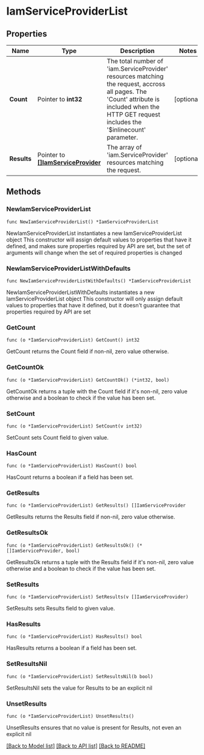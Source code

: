 # IamServiceProviderList

## Properties

Name | Type | Description | Notes
------------ | ------------- | ------------- | -------------
**Count** | Pointer to **int32** | The total number of &#39;iam.ServiceProvider&#39; resources matching the request, accross all pages. The &#39;Count&#39; attribute is included when the HTTP GET request includes the &#39;$inlinecount&#39; parameter. | [optional] 
**Results** | Pointer to [**[]IamServiceProvider**](IamServiceProvider.md) | The array of &#39;iam.ServiceProvider&#39; resources matching the request. | [optional] 

## Methods

### NewIamServiceProviderList

`func NewIamServiceProviderList() *IamServiceProviderList`

NewIamServiceProviderList instantiates a new IamServiceProviderList object
This constructor will assign default values to properties that have it defined,
and makes sure properties required by API are set, but the set of arguments
will change when the set of required properties is changed

### NewIamServiceProviderListWithDefaults

`func NewIamServiceProviderListWithDefaults() *IamServiceProviderList`

NewIamServiceProviderListWithDefaults instantiates a new IamServiceProviderList object
This constructor will only assign default values to properties that have it defined,
but it doesn't guarantee that properties required by API are set

### GetCount

`func (o *IamServiceProviderList) GetCount() int32`

GetCount returns the Count field if non-nil, zero value otherwise.

### GetCountOk

`func (o *IamServiceProviderList) GetCountOk() (*int32, bool)`

GetCountOk returns a tuple with the Count field if it's non-nil, zero value otherwise
and a boolean to check if the value has been set.

### SetCount

`func (o *IamServiceProviderList) SetCount(v int32)`

SetCount sets Count field to given value.

### HasCount

`func (o *IamServiceProviderList) HasCount() bool`

HasCount returns a boolean if a field has been set.

### GetResults

`func (o *IamServiceProviderList) GetResults() []IamServiceProvider`

GetResults returns the Results field if non-nil, zero value otherwise.

### GetResultsOk

`func (o *IamServiceProviderList) GetResultsOk() (*[]IamServiceProvider, bool)`

GetResultsOk returns a tuple with the Results field if it's non-nil, zero value otherwise
and a boolean to check if the value has been set.

### SetResults

`func (o *IamServiceProviderList) SetResults(v []IamServiceProvider)`

SetResults sets Results field to given value.

### HasResults

`func (o *IamServiceProviderList) HasResults() bool`

HasResults returns a boolean if a field has been set.

### SetResultsNil

`func (o *IamServiceProviderList) SetResultsNil(b bool)`

 SetResultsNil sets the value for Results to be an explicit nil

### UnsetResults
`func (o *IamServiceProviderList) UnsetResults()`

UnsetResults ensures that no value is present for Results, not even an explicit nil

[[Back to Model list]](../README.md#documentation-for-models) [[Back to API list]](../README.md#documentation-for-api-endpoints) [[Back to README]](../README.md)


